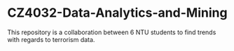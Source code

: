 # CZ4032-Data-Analytics-and-Mining
This repository is a collaboration between 6 NTU students to find trends with regards to terrorism data.
